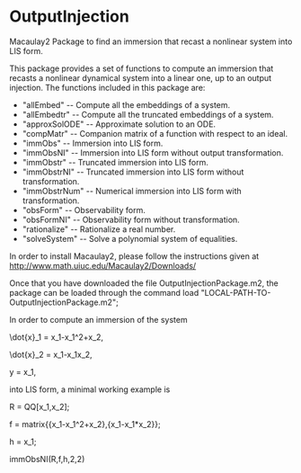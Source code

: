 # OutputInjection
Macaulay2 Package to find an immersion that recast a nonlinear system into LIS form.

This package provides a set of functions to compute an immersion that recasts a 
nonlinear dynamical system into a linear one, up to an output injection. 
The functions included in this package are:
- "allEmbed" -- Compute all the embeddings of a system.
- "allEmbedtr" -- Compute all the truncated embeddings of a system.
- "approxSolODE" -- Approximate solution to an ODE.
- "compMatr" -- Companion matrix of a function with respect to an ideal.
- "immObs" -- Immersion into LIS form.
- "immObsNI" -- Immersion into LIS form without output transformation.
- "immObstr" -- Truncated immersion into LIS form.
- "immObstrNI" -- Truncated immersion into LIS form without transformation.
- "immObstrNum" -- Numerical immersion into LIS form with transformation.
- "obsForm" -- Observability form.
- "obsFormNI" -- Observability form without transformation.
- "rationalize" -- Rationalize a real number.
- "solveSystem" -- Solve a polynomial system of equalities.

In order to install Macaulay2, please follow the instructions given at
http://www.math.uiuc.edu/Macaulay2/Downloads/

Once that you have downloaded the file OutputInjectionPackage.m2,
the package can be loaded through the command 
load "LOCAL-PATH-TO-OutputInjectionPackage.m2";

In order to compute an immersion of the system

\dot{x}_1 = x_1-x_1^2+x_2,

\dot{x}_2 = x_1-x_1x_2,

y = x_1,

into LIS form, a minimal working example is

R = QQ[x_1,x_2];

f = matrix{{x_1-x_1^2+x_2},{x_1-x_1*x_2}};

h = x_1;

immObsNI(R,f,h,2,2)
